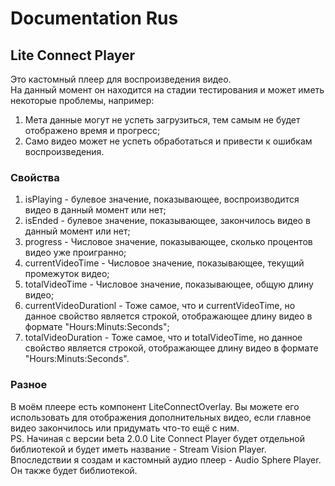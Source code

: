 # Documentation Rus

## Lite Connect Player
Это кастомный плеер для воспроизведения видео. </br>
На данный момент он находится на стадии тестирования и может иметь некоторые проблемы, например:
1. Мета данные могут не успеть загрузиться, тем самым не будет отображено время и прогресс;
2. Само видео может не успеть обработаться и привести к ошибкам воспроизведения.

### Свойства
1. isPlaying - булевое значение, показывающее, воспроизводится видео в данный момент или нет;
2. isEnded - булевое значение, показывающее, закончилось видео в данный момент или нет;
3. progress - Числовое значение, показывающее, сколько процентов видео уже проигранно;
4. currentVideoTime - Числовое значение, показывающее, текущий промежуток видео;
5. totalVideoTime - Числовое значение, показывающее, общую длину видео;
6. currentVideoDurationl - Тоже самое, что и currentVideoTime, но данное свойство является строкой, отображающее длину видео в формате "Hours:Minuts:Seconds";
7. totalVideoDuration - Тоже самое, что и totalVideoTime, но данное свойство является строкой, отображающее длину видео в формате "Hours:Minuts:Seconds".

### Разное
В моём плеере есть компонент LiteConnectOverlay. Вы можете его использовать для отображения дополнительных видео, если главное видео закончилось или придумать что-то ещё с ним. </br>
PS. Начиная с версии beta 2.0.0 Lite Connect Player будет отдельной библиотекой и будет иметь название - Stream Vision Player. </br>
Впоследствии я создам и кастомный аудио плеер - Audio Sphere Player. Он также будет библиотекой.